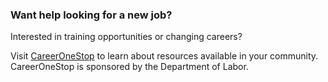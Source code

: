 ---
---

### Want help looking for a new job?

Interested in training opportunities or changing careers?

Visit [CareerOneStop](https://www.careeronestop.org/) to learn about resources available in your community. CareerOneStop is sponsored by the Department of Labor.
